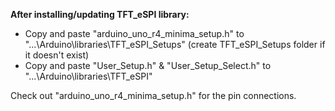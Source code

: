 ﻿**After installing/updating TFT_eSPI library:**

 - Copy and paste "arduino_uno_r4_minima_setup.h" to "...\Arduino\libraries\TFT_eSPI_Setups" (create TFT_eSPI_Setups folder if it doesn't exist)
- Copy and paste "User_Setup.h" & "User_Setup_Select.h" to "...\Arduino\libraries\TFT_eSPI"

Check out "arduino_uno_r4_minima_setup.h" for the pin connections.